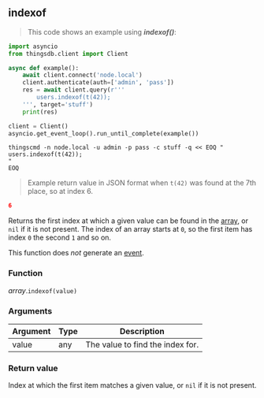 ## indexof

> This code shows an example using ***indexof()***:

```python
import asyncio
from thingsdb.client import Client

async def example():
    await client.connect('node.local')
    client.authenticate(auth=['admin', 'pass'])
    res = await client.query(r'''
        users.indexof(t(42));
    ''', target='stuff')
    print(res)

client = Client()
asyncio.get_event_loop().run_until_complete(example())
```

```shell
thingscmd -n node.local -u admin -p pass -c stuff -q << EOQ "
users.indexof(t(42));
"
EOQ
```

> Example return value in JSON format when `t(42)` was found at the 7th place, so at index 6.

```json
6
```

Returns the first index at which a given value can be found in the [array](#array-type), or `nil` if it is not present.
The index of an array starts at `0`, so the first item has index `0` the second `1` and so on.

This function does *not* generate an [event](#events).

### Function
*array*.`indexof(value)`

### Arguments
Argument | Type | Description
-------- | ---- | -----------
value | any | The value to find the index for.

### Return value
Index at which the first item matches a given value, or `nil` if it is not present.
